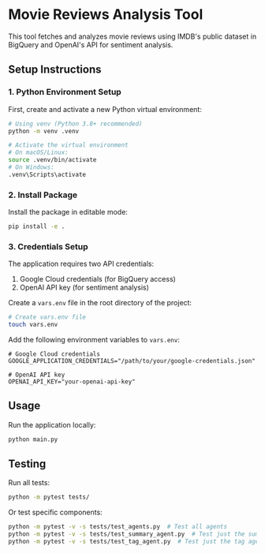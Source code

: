 # Movie Reviews Analysis Tool

This tool fetches and analyzes movie reviews using IMDB's public dataset in BigQuery and OpenAI's API for sentiment analysis.

## Setup Instructions

### 1. Python Environment Setup

First, create and activate a new Python virtual environment:

```bash
# Using venv (Python 3.8+ recommended)
python -m venv .venv

# Activate the virtual environment
# On macOS/Linux:
source .venv/bin/activate
# On Windows:
.venv\Scripts\activate
```

### 2. Install Package

Install the package in editable mode:

```bash
pip install -e .
```

### 3. Credentials Setup

The application requires two API credentials:
1. Google Cloud credentials (for BigQuery access)
2. OpenAI API key (for sentiment analysis)

Create a `vars.env` file in the root directory of the project:

```bash
# Create vars.env file
touch vars.env
```

Add the following environment variables to `vars.env`:

```env
# Google Cloud credentials
GOOGLE_APPLICATION_CREDENTIALS="/path/to/your/google-credentials.json"

# OpenAI API key
OPENAI_API_KEY="your-openai-api-key"

```


## Usage

Run the application locally:
```bash
python main.py
```

## Testing

Run all tests:
```bash
python -m pytest tests/
```

Or test specific components:
```bash
python -m pytest -v -s tests/test_agents.py  # Test all agents
python -m pytest -v -s tests/test_summary_agent.py  # Test just the summary agent
python -m pytest -v -s tests/test_tag_agent.py  # Test just the tag agent
```




